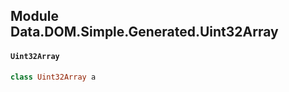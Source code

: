 ## Module Data.DOM.Simple.Generated.Uint32Array

#### `Uint32Array`

``` purescript
class Uint32Array a
```


